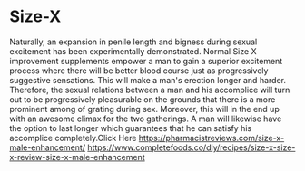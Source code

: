 # Size-X
Naturally, an expansion in penile length and bigness during sexual excitement has been experimentally demonstrated. Normal Size X improvement supplements empower a man to gain a superior excitement process where there will be better blood course just as progressively suggestive sensations. This will make a man's erection longer and harder. Therefore, the sexual relations between a man and his accomplice will turn out to be progressively pleasurable on the grounds that there is a more prominent among of grating during sex. Moreover, this will in the end up with an awesome climax for the two gatherings. A man will likewise have the option to last longer which guarantees that he can satisfy his accomplice completely.Click Here https://pharmacistreviews.com/size-x-male-enhancement/  https://www.completefoods.co/diy/recipes/size-x-size-x-review-size-x-male-enhancement
